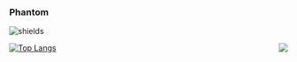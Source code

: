 ### Phantom

<!--
* 📝 Skills [ FRONT-END ] : 𝗛𝗧𝗠𝗟, 𝗖𝗦𝗦, 𝗝𝗮𝘃𝗮𝗦𝗰𝗿𝗶𝗽𝘁 **||** 𝗕𝗼𝗼𝘁𝘀𝘁𝗿𝗮𝗽. 
* 📝 Skills [ BACK-END ] : 𝗣𝗛𝗣, 𝗝𝗮𝘃𝗮 𝗘𝗘 **||** 𝗟𝗮𝗿𝗮𝘃𝗲𝗹 and 𝗞𝗼𝘁𝗹𝗶𝗻 𝗦𝗽𝗿𝗶𝗻𝗴 𝗕𝗼𝗼𝘁.
* 📝 Skills [ Console ] : 𝗥𝘂𝗯𝘆 and 𝗦𝗵𝗲𝗹𝗹 𝗦𝗰𝗿𝗶𝗽𝘁.
![shields](https://img.shields.io/badge/E--mail-phantom99169%40gmail.com-%2372767D)
![Anurag's github stats](https://github-readme-stats.vercel.app/api?username=Git-Phantom&theme=vue&show_icons=true)
-->

![shields](https://img.shields.io/badge/Discord-PHantom%236955-%2372767D%20)

<img align="right" src="https://images.uncyc.org/pt/c/c7/Distraction_Dance.gif" />

[![Top Langs](https://github-readme-stats.vercel.app/api/top-langs/?username=Git-Phantom&)](https://github.com/Git-Phantom/)
